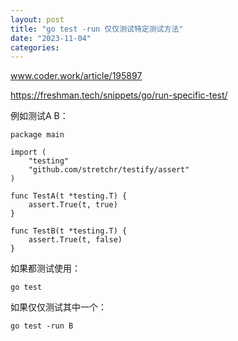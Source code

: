 ```yaml
---
layout: post
title: "go test -run 仅仅测试特定测试方法"
date: "2023-11-04"
categories: 
---
```

<p><a href="https://www.coder.work/article/195897">www.coder.work/article/195897</a></p>

<p><a href="https://freshman.tech/snippets/go/run-specific-test/">https://freshman.tech/snippets/go/run-specific-test/</a></p>

<p>例如测试A B：</p>

<pre>
<code>package main

import (
    &quot;testing&quot;
    &quot;github.com/stretchr/testify/assert&quot;
)

func TestA(t *testing.T) {
    assert.True(t, true)
}

func TestB(t *testing.T) {
    assert.True(t, false)
}</code></pre>

<p>如果都测试使用：</p>

<pre>
<code>go test</code></pre>

<p>如果仅仅测试其中一个：</p>

<pre>
<code>go test -run B</code></pre>

